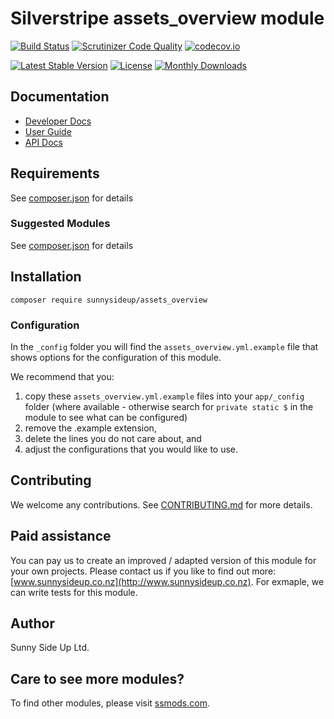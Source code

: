 # Silverstripe assets_overview module
[![Build Status](https://travis-ci.org/sunnysideup/silverstripe-assets_overview.svg?branch=master)](https://travis-ci.org/sunnysideup/silverstripe-assets_overview)
[![Scrutinizer Code Quality](https://scrutinizer-ci.com/g/sunnysideup/silverstripe-assets_overview/badges/quality-score.png?b=master)](https://scrutinizer-ci.com/g/sunnysideup/silverstripe-assets_overview/?branch=master)
[![codecov.io](https://codecov.io/github/sunnysideup/silverstripe-assets_overview/coverage.svg?branch=master)](https://codecov.io/github/sunnysideup/silverstripe-assets_overview?branch=master)

[![Latest Stable Version](https://poser.pugx.org/sunnysideup/assets_overview/version)](https://packagist.org/packages/sunnysideup/assets_overview)
[![License](https://poser.pugx.org/sunnysideup/assets_overview/license)](https://packagist.org/packages/sunnysideup/assets_overview)
[![Monthly Downloads](https://poser.pugx.org/sunnysideup/assets_overview/d/monthly)](https://packagist.org/packages/sunnysideup/assets_overview)


## Documentation



 * [Developer Docs](docs/en/INDEX.md)
 * [User Guide](docs/en/userguide.md)
 * [API Docs](http://docs.ssmods.com/sunnysideup/assets_overview/classes.xhtml)


## Requirements



See [composer.json](composer.json) for details


### Suggested Modules



See [composer.json](composer.json) for details


## Installation


```
composer require sunnysideup/assets_overview
```

### Configuration



In the `_config` folder you will find the `assets_overview.yml.example`
file that shows options for the configuration of this module.

We recommend that you:

  1. copy these `assets_overview.yml.example` files into your
`app/_config` folder (where available - otherwise search for `private static $` in the module to see what can be configured)
  2. remove the .example extension,
  3. delete the lines you do not care about, and
  4. adjust the configurations that you would like to use.


## Contributing



We welcome any contributions. See [CONTRIBUTING.md](CONTRIBUTING.md) for more details.

## Paid assistance



You can pay us to create an improved / adapted version of this module for your own projects.  Please contact us if you like to find out more: [www.sunnysideup.co.nz](http://www.sunnysideup.co.nz).  For exmaple, we can write tests for this module.  

## Author



Sunny Side Up Ltd.


## Care to see more modules?

To find other modules, please visit [ssmods.com](http://ssmods.com/).

